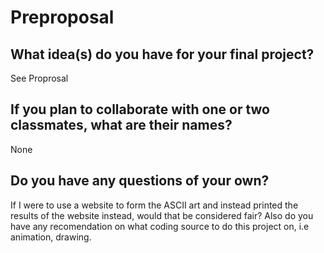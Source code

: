 # Preproposal

## What idea(s) do you have for your final project?

See Proprosal

## If you plan to collaborate with one or two classmates, what are their names?

None

## Do you have any questions of your own?

If I were to use a website to form the ASCII art and instead printed the results of the website instead, would that be considered fair? Also do you have any recomendation on what coding source to do this project on, i.e animation, drawing.
